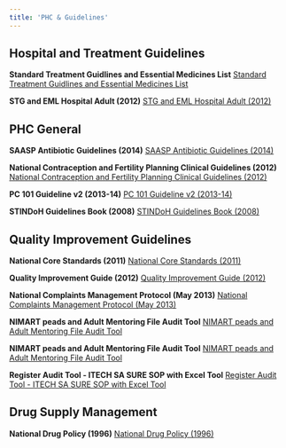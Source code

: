 ```yaml
---
title: 'PHC & Guidelines'
---
```

## Hospital and Treatment Guidelines
**Standard Treatment Guidlines and Essential Medicines List**
[Standard Treatment Guidlines and Essential Medicines List](/pdfs/phc-guidelines/Standard%20treatment%20guidlines%20and%20essential%20medicines%20list.pdf)

**STG and EML Hospital Adult (2012)**
[STG and EML Hospital Adult (2012)](/pdfs/phc-guidelines/STG%20and%20EML_Hospital_Adult_2012c.pdf)

## PHC General
**SAASP Antibiotic Guidelines (2014)**
[SAASP Antibiotic Guidelines (2014)](/pdfs/phc-guidelines/saasp_antibiotic_guidelines_2014.compressed.pdf)

**National Contraception and Fertility Planning Clinical Guidelines (2012)**
[National Contraception and Fertility Planning Clinical Guidelines (2012)](/pdfs/phc-guidelines/national%20contraception%20and%20fertility%20planning-clinical-guidelines%202012%20.pdf)

**PC 101 Guideline v2 (2013-14)**
[PC 101 Guideline v2 (2013-14)](/pdfs/phc-guidelines/PC%20101%20Guideline%20v2%202013%2014.pdf)

**STINDoH Guidelines Book (2008)**
[STINDoH Guidelines Book (2008)](/pdfs/phc-guidelines/STINDoHGuidelinesBook2008Edited.pdf)

## Quality Improvement Guidelines
**National Core Standards (2011)**
[National Core Standards (2011)](/pdfs/phc-guidelines/1.%20National%20Core%20Standards%202011.pdf)

**Quality Improvement Guide (2012)**
[Quality Improvement Guide (2012)](/pdfs/phc-guidelines/2.%20Quality%20Improvement%20Guide%202012.pdf)

**National Complaints Management Protocol (May 2013)**
[National Complaints Management Protocol (May 2013)](/pdfs/phc-guidelines/3.%20National%20Complaints%20Management%20Protocol%20_May%202013.pdf)

**NIMART peads and Adult Mentoring File Audit Tool**
[NIMART peads and Adult Mentoring File Audit Tool](/pdfs/phc-guidelines/4.%20NIMART%20peads%20and%20Adult%20mentoring%20file%20audit%20tool.xlsx)

**NIMART peads and Adult Mentoring File Audit Tool**
[NIMART peads and Adult Mentoring File Audit Tool](/pdfs/phc-guidelines/5.%20TBHIV%20Register_Audit_Tool_v11.xlsx)

**Register Audit Tool - ITECH SA SURE SOP with Excel Tool**
[Register Audit Tool - ITECH SA SURE SOP with Excel Tool](/pdfs/phc-guidelines/6.%20Register%20Audit%20tool_%20ITECH_SA%20SURE_SOP%20with%20Excel%20Tool.docx)

## Drug Supply Management
**National Drug Policy (1996)**
[National Drug Policy (1996)](/pdfs/phc-guidelines/National%20Drug%20Policy%201996.pdf)

<!--
    This is a comment and is not displayed on the website. Do not alter this text between arrows (->).
    To change the content in this file, simply retype/ copy+paste any text above, as you would in a normal text file/ word document.

    Do not change the "title:" title, or the ---. Only change the text inside '' for that section.

    The hashtag ( # ) symbols followed by a space and then text show a heading. The more #s you have, the smaller/"less important" the heading. You can add up to 6 # but we suggest max 4 #. make sure each heading is on a separate line.

    The text surrounded by double  stars ( ** ) with no spaces shows bold text. 

    PDF of a resorce page:
    [Resource Title](/pdfs/resource-page.pdf)

    Please refer to the "HOW TO USE" or "HOW TO USE SHORT" files for more information.
 -->